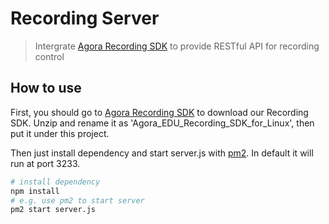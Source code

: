 # Recording Server
> Intergrate [Agora Recording SDK](https://docs.agora.io/cn/2.1.1/addons/Recording/Quickstart%20Guides/recording_c++?platform=C%2B%2B) to provide RESTful API for recording control 

## How to use

First, you should go to [Agora Recording SDK](https://docs.agora.io/cn/2.1.1/addons/Recording/Quickstart%20Guides/recording_c++?platform=C%2B%2B) to download our Recording SDK. Unzip and rename it as 'Agora_EDU_Recording_SDK_for_Linux', then put it under this project.

Then just install dependency and start server.js with [pm2](https://github.com/Unitech/PM2/).
In default it will run at port 3233.

```bash
# install dependency
npm install
# e.g. use pm2 to start server
pm2 start server.js
```